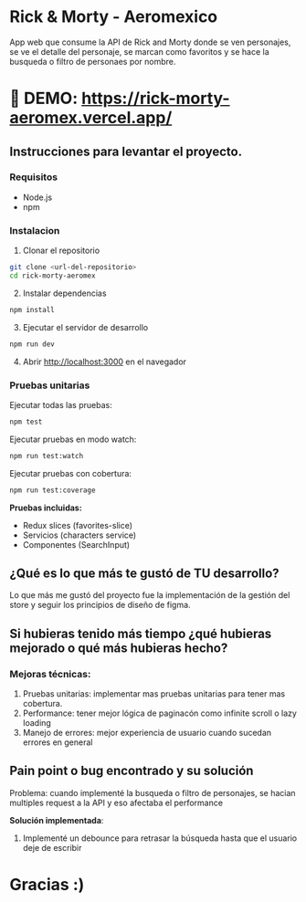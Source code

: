 # Rick & Morty - Aeromexico

App web que consume la API de Rick and Morty donde se ven personajes, se ve el detalle del personaje, se marcan como favoritos y se hace la busqueda o filtro de personaes por nombre.

# 🚀 DEMO: https://rick-morty-aeromex.vercel.app/

## Instrucciones para levantar el proyecto.

### Requisitos

- Node.js
- npm

### Instalacion

1. Clonar el repositorio

```bash
git clone <url-del-repositorio>
cd rick-morty-aeromex
```

2. Instalar dependencias

```bash
npm install

```

3. Ejecutar el servidor de desarrollo

```bash
npm run dev

```

4. Abrir [http://localhost:3000](http://localhost:3000) en el navegador

### Pruebas unitarias

Ejecutar todas las pruebas:

```bash
npm test
```

Ejecutar pruebas en modo watch:

```bash
npm run test:watch
```

Ejecutar pruebas con cobertura:

```bash
npm run test:coverage
```

**Pruebas incluidas:**

- Redux slices (favorites-slice)
- Servicios (characters service)
- Componentes (SearchInput)

## ¿Qué es lo que más te gustó de TU desarrollo?

Lo que más me gustó del proyecto fue la implementación de la gestión del store y seguir los principios de diseño de figma.

## Si hubieras tenido más tiempo ¿qué hubieras mejorado o qué más hubieras hecho?

### Mejoras técnicas:

1. Pruebas unitarias: implementar mas pruebas unitarias para tener mas cobertura.
2. Performance: tener mejor lógica de paginacón como infinite scroll o lazy loading
3. Manejo de errores: mejor experiencia de usuario cuando sucedan errores en general

## Pain point o bug encontrado y su solución

Problema: cuando implementé la busqueda o filtro de personajes, se hacian multiples request a la API y eso afectaba el performance

**Solución implementada**:

1. Implementé un debounce para retrasar la búsqueda hasta que el usuario deje de escribir

# Gracias :)
